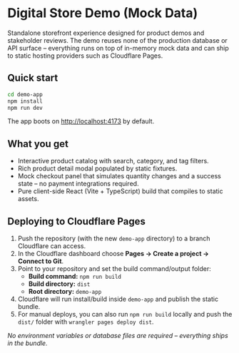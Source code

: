 # Digital Store Demo (Mock Data)

Standalone storefront experience designed for product demos and stakeholder reviews. The demo reuses none of the production database or API surface – everything runs on top of in-memory mock data and can ship to static hosting providers such as Cloudflare Pages.

## Quick start

```bash
cd demo-app
npm install
npm run dev
```

The app boots on [http://localhost:4173](http://localhost:4173) by default.

## What you get

- Interactive product catalog with search, category, and tag filters.
- Rich product detail modal populated by static fixtures.
- Mock checkout panel that simulates quantity changes and a success state – no payment integrations required.
- Pure client-side React (Vite + TypeScript) build that compiles to static assets.

## Deploying to Cloudflare Pages

1. Push the repository (with the new `demo-app` directory) to a branch Cloudflare can access.
2. In the Cloudflare dashboard choose **Pages → Create a project → Connect to Git**.
3. Point to your repository and set the build command/output folder:
   - **Build command:** `npm run build`
   - **Build directory:** `dist`
   - **Root directory:** `demo-app`
4. Cloudflare will run install/build inside `demo-app` and publish the static bundle.
5. For manual deploys, you can also run `npm run build` locally and push the `dist/` folder with `wrangler pages deploy dist`.

_No environment variables or database files are required – everything ships in the bundle._
